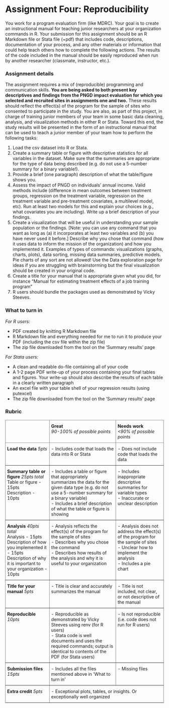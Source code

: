 # Assignment Four: Reproducibility

You work for a program evaluation firm (like MDRC). Your goal is to create an instructional manual for teaching junior researchers at your organization commands in R. Your submission for this assignment should be an R Markdown file or Stata file (+pdf) that includes code, descriptions, documentation of your process, and any other materials or information that could help teach others how to complete the following actions. The results of the code included in the manual should be easily reproduced when run by another researcher (classmate, instructor, etc.). 

### Assignment details

The assignment requires a mix of (reproducible) programming and communication skills. **You are being asked to both present key descriptives and findings from the PNGD impact evaluation for which you selected and recruited sites in assignments one and two.** These results should reflect the effect(s) of the program for the sample of sites who consented to participate in the study. You are also, as part of this project, in charge of training junior members of your team in some basic data cleaning, analysis, and visualization methods in either R or Stata. Toward this end, the study results will be presented in the form of an instructional manual that can be used to teach a junior member of your team how to perform the following tasks:  

1. Load the csv dataset into R or Stata.  
2. Create a summary table or figure with descriptive statistics for all variables in the dataset. Make sure that the summaries are appropriate for the type of data being described (e.g. do not use a 5-number summary for a binary variable!).  
3. Provide a brief (one paragraph) description of what the table/figure shows you.  
4. Assess the impact of PNGD on individuals’ annual income. Valid methods include (difference in mean outcomes between treatment groups, regression on the treatment variable, regression on the treatment variable and pre-treatment covariates, a multilevel model, etc). Run at least two models for this and explain your choices (e.g., what covariates you are including). Write up a brief description of your findings.  
5. Create a visualization that will be useful in understanding your sample population or the findings. [Note: you can use any command that you want as long as (a) it incorporates at least two variables and (b) you have never used it before.] Describe why you chose that command (how it uses data to inform the mission of the organization) and how you implemented it. Examples of types of commands: visualizations (graphs, charts, plots), data sorting, missing data summaries, predictive models. Pie charts of any sort are not allowed! Use the Data exploration page for ideas if you are struggling with brainstorming but the final visualization should be created in your original code.   
6. Create a title for your manual that is appropriate given what you did, for instance “Manual for estimating treatment effects of a job training program”  
7. R users should bundle the packages used as demonstrated by Vicky Steeves.  

### What to turn in
<!--
Used this tool to generate an html table 
https://www.tablesgenerator.com/html_tables
-->

*For R users:*
- PDF created by knitting R Markdown file
- R Markdown file and everything needed for me to run it to produce your PDF (including the csv file within the zip file)
- The zip file downloaded from the tool on the ‘Summary results’ page

*For Stata users:*
- A clean and readable do-file containing all of your code
- A 1-2 page PDF write-up of your process containing your final tables and figures. Your write-up should also describe the results of each table in a clearly written paragraph
- An excel file with your table shell of your regression results (using putexcel)
- The zip file downloaded from the tool on the ‘Summary results’ page

### Rubric
<!--
Used this tool to generate an html table 
https://www.tablesgenerator.com/html_tables
-->

<style type="text/css">
.tg  {border-collapse:collapse;border-spacing:0;}
.tg td{border-color:black;border-style:solid;border-width:1px;font-size:14px;
  overflow:hidden;padding:10px 5px;word-break:normal;}
.tg th{border-color:black;border-style:solid;border-width:1px;font-size:14px;
  font-weight:normal;overflow:hidden;padding:10px 5px;word-break:normal;}
.tg .tg-0pky{border-color:inherit;text-align:left;vertical-align:top}
</style>
<table class="tg">
<thead>
  <tr>
    <th class="tg-0pky"></th>
    <th class="tg-0pky"><span style="font-weight:bold">Great</span><br><span style="font-style:italic">90-100% of possible points</span></th>
    <th class="tg-0pky"><span style="font-weight:bold">Needs work</span><br><span style="font-style:italic">&lt;90% of possible points</span><br></th>
  </tr>
</thead>
<tbody>
  <tr>
    <td class="tg-0pky"><span style="font-weight:bold">Load the data</span> <span style="font-style:italic">5pts</span></td>
    <td class="tg-0pky">- <span style="font-weight:400;font-style:normal;text-decoration:none">Includes code that loads the data into R or Stata</span></td>
    <td class="tg-0pky"><span style="font-weight:400;font-style:normal;text-decoration:none">- Does not include code that loads the data</span></td>
  </tr>
  <tr>
    <td class="tg-0pky"><span style="font-weight:bold">Summary table or figure </span><span style="font-style:italic">25pts total</span><br>Table or figure - 15pts<br>Description - 10pts<br></td>
    <td class="tg-0pky"><span style="font-weight:400;font-style:normal;text-decoration:none">- Includes a table or figure that appropriately summarizes the data for the given data type (e.g. do not use a 5-number summary for a binary variable)</span><br><span style="font-weight:400;font-style:normal;text-decoration:none">- Includes a brief description of what the table or figure is showing</span></td>
    <td class="tg-0pky"><span style="font-weight:400;font-style:normal;text-decoration:none">- Includes inappropriate descriptive summaries for variable types</span><br><span style="font-weight:400;font-style:normal;text-decoration:none">- Inaccurate or unclear description</span></td>
  </tr>
  <tr>
    <td class="tg-0pky"><span style="font-weight:bold">Analysis</span> <span style="font-style:italic">40pts total</span><br>Analysis - 15pts<br>Description of how you implemented it - 15pts<br>Description of why it is important to your organization - 10pts</td>
    <td class="tg-0pky"><span style="font-weight:400;font-style:normal;text-decoration:none">- Analysis reflects the effect(s) of the program for the sample of sites</span><br><span style="font-weight:400;font-style:normal;text-decoration:none">- Describes why you chose the command</span><br><span style="font-weight:400;font-style:normal;text-decoration:none">- Describes how results of the analysis and why it is useful to your organization</span></td>
    <td class="tg-0pky"><span style="font-weight:400;font-style:normal;text-decoration:none">- Analysis does not address the effect(s) of the program for the sample of sites</span><br><span style="font-weight:400;font-style:normal;text-decoration:none">- Unclear how to implement the analysis</span><br><span style="font-weight:400;font-style:normal;text-decoration:none">- Includes a pie chart</span></td>
  </tr>
  <tr>
    <td class="tg-0pky"><span style="font-weight:bold">Title for your manual </span><span style="font-style:italic">5pts</span></td>
    <td class="tg-0pky">- <span style="font-weight:400;font-style:normal;text-decoration:none">Title is clear and accurately summarizes the manual</span></td>
    <td class="tg-0pky">- <span style="font-weight:400;font-style:normal;text-decoration:none">Title is not included, not clear, or not descriptive of the manual</span></td>
  </tr>
  <tr>
    <td class="tg-0pky"><span style="font-weight:bold">Reproducible</span> <span style="font-style:italic">10pts</span></td>
    <td class="tg-0pky"><span style="font-weight:400;font-style:normal;text-decoration:none">- Reproducible as demonstrated by Vicky Steeves using renv (for R users)</span><br><span style="font-weight:400;font-style:normal;text-decoration:none">- Stata code is well documents and uses the required commands; output is identical to contents of the PDF (for Stata users)</span></td>
    <td class="tg-0pky"><span style="font-weight:400;font-style:normal;text-decoration:none">- Is not reproducible (i.e. code does not run for R users)</span></td>
  </tr>
  <tr>
    <td class="tg-0pky"><span style="font-weight:bold">Submission files</span> <span style="font-style:italic">15pts</span></td>
    <td class="tg-0pky"><span style="font-weight:400;font-style:normal;text-decoration:none">- Includes all the files mentioned above in 'What to turn in'</span></td>
    <td class="tg-0pky">- <span style="font-weight:400;font-style:normal;text-decoration:none">Missing files</span></td>
  </tr>
  <tr>
    <td class="tg-0pky"><span style="font-weight:bold">Extra credit</span> <span style="font-style:italic">5pts</span></td>
    <td class="tg-0pky" colspan="2">- <span style="font-weight:400;font-style:normal;text-decoration:none">Exceptional plots, tables, or insights. Or exceptionally well organized</span></td>
  </tr>
</tbody>
</table>


<br>
<br>
<br>